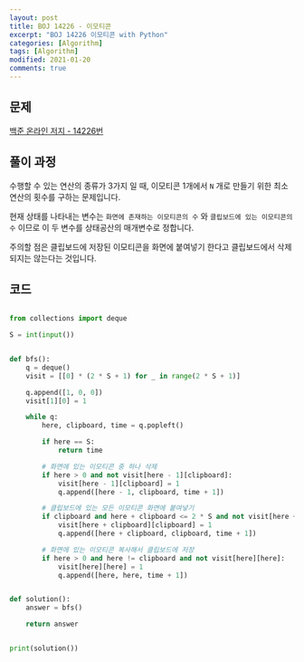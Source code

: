 ```yaml
---
layout: post
title: BOJ 14226 - 이모티콘
excerpt: "BOJ 14226 이모티콘 with Python"
categories: [Algorithm]
tags: [Algorithm]
modified: 2021-01-20
comments: true
---
```


## 문제

[백준 온라인 저지 - 14226번](https://www.acmicpc.net/problem/14226)

## 풀이 과정

수행할 수 있는 연산의 종류가 3가지 일 때, 이모티콘 1개에서 `N` 개로 만들기 위한 최소 연산의 횟수를 구하는 문제입니다.

현재 상태를 나타내는 변수는 `화면에 존재하는 이모티콘의 수` 와 `클립보드에 있는 이모티콘의 수` 이므로 이 두 변수를 상태공산의 매개변수로 정합니다.

주의할 점은 클립보드에 저장된 이모티콘을 화면에 붙여넣기 한다고 클립보드에서 삭제되지는 않는다는 것입니다.

## 코드

```python

from collections import deque

S = int(input())


def bfs():
    q = deque()
    visit = [[0] * (2 * S + 1) for _ in range(2 * S + 1)]

    q.append([1, 0, 0])
    visit[1][0] = 1

    while q:
        here, clipboard, time = q.popleft()

        if here == S:
            return time

        # 화면에 있는 이모티콘 중 하나 삭제
        if here > 0 and not visit[here - 1][clipboard]:
            visit[here - 1][clipboard] = 1
            q.append([here - 1, clipboard, time + 1])

        # 클립보드에 있는 모든 이모티콘 화면에 붙여넣기
        if clipboard and here + clipboard <= 2 * S and not visit[here + clipboard][clipboard]:
            visit[here + clipboard][clipboard] = 1
            q.append([here + clipboard, clipboard, time + 1])

        # 화면에 있는 이모티콘 복사해서 클립보드에 저장
        if here > 0 and here != clipboard and not visit[here][here]:
            visit[here][here] = 1
            q.append([here, here, time + 1])


def solution():
    answer = bfs()

    return answer


print(solution())

```
